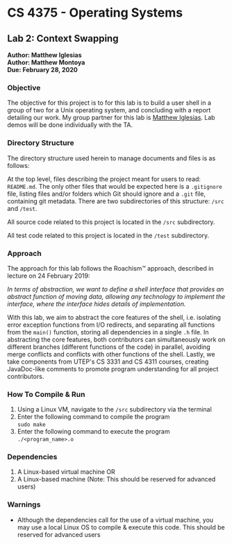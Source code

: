 # CS 4375 - Operating Systems

## Lab 2: Context Swapping

**Author: Matthew Iglesias**</br>
**Author: Matthew Montoya**</br>
**Due: February 28, 2020**

### Objective

The objective for this project is to for this lab is to build a user shell in a group of two for a Unix operating system, and concluding with a report detailing our work. My group partner for this lab is [Matthew Iglesias](https://github.com/miglesias4). Lab demos will be done individually with the TA.

### Directory Structure

The directory structure used herein to manage documents and files is as follows:

At the top level, files describing the project meant for users to read: ```README.md```. The only other files that would be expected here is a ```.gitignore``` file, listing files and/or folders which Git should ignore and a ```.git``` file, containing git metadata. There are two subdirectories of this structure: ```/src``` and ```/test```.

All source code related to this project is located in the ```/src``` subdirectory.

All test code related to this project is located in the ```/test``` subdirectory.

### Approach

The approach for this lab follows the Roachism™ approach, described in lecture on 24 February 2019:

_In terms of abstraction, we want to define a shell interface that provides an abstract function of moving data, allowing any technology to implement the interface, where the interface hides details of implementation._

With this lab, we aim to abstract the core features of the shell, i.e. isolating error exception functions from I/O redirects, and separating all functions from the ```main()``` function, storing all dependencies in a single ```.h``` file. In abstracting the core features, both contributors can simultaneously work on different branches (different functions of the code) in parallel, avoiding merge conflicts and conflicts with other functions of the shell. Lastly, we take components from UTEP's CS 3331 and CS 4311 courses, creating JavaDoc-like comments to promote program understanding for all project contributors.

### How To Compile & Run

1. Using a Linux VM, navigate to the ```/src``` subdirectory via the terminal
2. Enter the following command to compile the program</br>
  ```sudo make```</br>
3. Enter the following command to execute the program</br>
  ```./<program_name>.o```

### Dependencies

1. A Linux-based virtual machine OR
2. A Linux-based machine (Note: This should be reserved for advanced users)

### Warnings

* Although the dependencies call for the use of a virtual machine, you may use a local Linux OS to compile & execute this code. This should be reserved for advanced users
